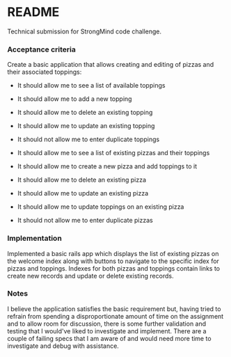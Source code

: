 # README

Technical submission for StrongMind code challenge.

### Acceptance criteria

Create a basic application that allows creating and editing of pizzas and their associated toppings:

- It should allow me to see a list of available toppings
- It should allow me to add a new topping
- It should allow me to delete an existing topping
- It should allow me to update an existing topping
- It should not allow me to enter duplicate toppings

- It should allow me to see a list of existing pizzas and their toppings
- It should allow me to create a new pizza and add toppings to it
- It should allow me to delete an existing pizza
- It should allow me to update an existing pizza
- It should allow me to update toppings on an existing pizza
- It should not allow me to enter duplicate pizzas

### Implementation

Implemented a basic rails app which displays the list of existing pizzas on the welcome index along with buttons to navigate to the specific index for pizzas and toppings. Indexes for both pizzas and toppings contain links to create new records and update or delete existing records.

### Notes

I believe the application satisfies the basic requirement but, having tried to refrain from spending a disproportionate amount of time on the assignment and to allow room for discussion, there is some further validation and testing that I would've liked to investigate and implement. There are a couple of failing specs that I am aware of and would need more time to investigate and debug with assistance. 
